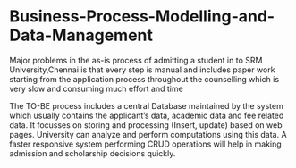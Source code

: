 # Business-Process-Modelling-and-Data-Management
Major problems in the as-is process of admitting a student in to SRM University,Chennai is that 
every step is manual and includes paper work starting from the application process throughout the 
counselling which is very slow and consuming much effort and time

The TO-BE process includes a central Database maintained by the system which usually contains the applicant’s data, 
academic data and fee related data. It focusses on storing and processing (Insert, update) based on web pages. 
University can analyze and perform computations using this data. A faster responsive system performing CRUD operations 
will help in making admission and scholarship decisions quickly.
